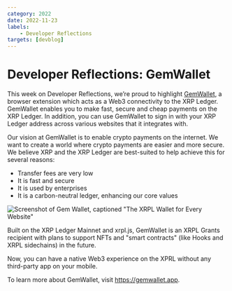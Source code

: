 ```yaml
---
category: 2022
date: 2022-11-23
labels:
    - Developer Reflections
targets: [devblog]
---
```

# Developer Reflections: GemWallet

This week on Developer Reflections, we’re proud to highlight [GemWallet](https://gemwallet.app), a browser extension which acts as a Web3 connectivity to the XRP Ledger. GemWallet enables you to make fast, secure and cheap payments on the XRP Ledger. In addition, you can use GemWallet to sign in with your XRP Ledger address across various websites that it integrates with.

<!-- BREAK -->

Our vision at GemWallet is to enable crypto payments on the internet. We want to create a world where crypto payments are easier and more secure. We believe XRP and the XRP Ledger are best-suited to help achieve this for several reasons:

* Transfer fees are very low
* It is fast and secure
* It is used by enterprises
* It is a carbon-neutral ledger, enhancing our core values

![Screenshot of Gem Wallet, captioned "The XRPL Wallet for Every Website"](/blog/img/dev-reflections-gemwallet.png)

Built on the XRP Ledger Mainnet and xrpl.js, GemWallet is an XRPL Grants recipient with plans to support NFTs and "smart contracts" (like Hooks and XRPL sidechains) in the future. 

Now, you can have a native Web3 experience on the XPRL without any third-party app on your mobile.

To learn more about GemWallet, visit <https://gemwallet.app>. 